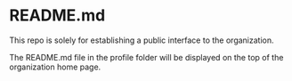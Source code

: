 # README.md

This repo is solely for establishing a public interface to the organization.

The README.md file in the profile folder will be displayed on the top of the organization home page.
